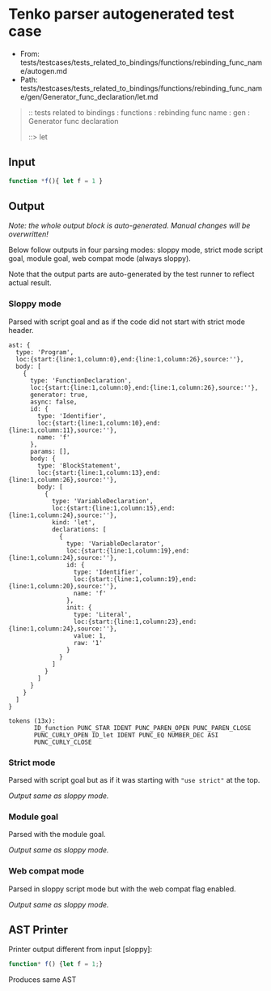 # Tenko parser autogenerated test case

- From: tests/testcases/tests_related_to_bindings/functions/rebinding_func_name/autogen.md
- Path: tests/testcases/tests_related_to_bindings/functions/rebinding_func_name/gen/Generator_func_declaration/let.md

> :: tests related to bindings : functions : rebinding func name : gen : Generator func declaration
>
> ::> let

## Input


`````js
function *f(){ let f = 1 }
`````

## Output

_Note: the whole output block is auto-generated. Manual changes will be overwritten!_

Below follow outputs in four parsing modes: sloppy mode, strict mode script goal, module goal, web compat mode (always sloppy).

Note that the output parts are auto-generated by the test runner to reflect actual result.

### Sloppy mode

Parsed with script goal and as if the code did not start with strict mode header.

`````
ast: {
  type: 'Program',
  loc:{start:{line:1,column:0},end:{line:1,column:26},source:''},
  body: [
    {
      type: 'FunctionDeclaration',
      loc:{start:{line:1,column:0},end:{line:1,column:26},source:''},
      generator: true,
      async: false,
      id: {
        type: 'Identifier',
        loc:{start:{line:1,column:10},end:{line:1,column:11},source:''},
        name: 'f'
      },
      params: [],
      body: {
        type: 'BlockStatement',
        loc:{start:{line:1,column:13},end:{line:1,column:26},source:''},
        body: [
          {
            type: 'VariableDeclaration',
            loc:{start:{line:1,column:15},end:{line:1,column:24},source:''},
            kind: 'let',
            declarations: [
              {
                type: 'VariableDeclarator',
                loc:{start:{line:1,column:19},end:{line:1,column:24},source:''},
                id: {
                  type: 'Identifier',
                  loc:{start:{line:1,column:19},end:{line:1,column:20},source:''},
                  name: 'f'
                },
                init: {
                  type: 'Literal',
                  loc:{start:{line:1,column:23},end:{line:1,column:24},source:''},
                  value: 1,
                  raw: '1'
                }
              }
            ]
          }
        ]
      }
    }
  ]
}

tokens (13x):
       ID_function PUNC_STAR IDENT PUNC_PAREN_OPEN PUNC_PAREN_CLOSE
       PUNC_CURLY_OPEN ID_let IDENT PUNC_EQ NUMBER_DEC ASI
       PUNC_CURLY_CLOSE
`````

### Strict mode

Parsed with script goal but as if it was starting with `"use strict"` at the top.

_Output same as sloppy mode._

### Module goal

Parsed with the module goal.

_Output same as sloppy mode._

### Web compat mode

Parsed in sloppy script mode but with the web compat flag enabled.

_Output same as sloppy mode._

## AST Printer

Printer output different from input [sloppy]:

````js
function* f() {let f = 1;}
````

Produces same AST
